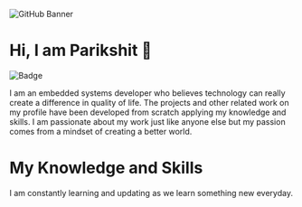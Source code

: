 ![GitHub Banner](https://user-images.githubusercontent.com/80714882/200172123-4bd162c7-ef93-4365-a4b0-0729d9a019a2.gif)

# Hi, I am Parikshit 👋
![Badge](https://img.shields.io/badge/-Embedded%20Systems-blue?style=flat)

I am an embedded systems developer who believes technology can really create a difference in quality of life. The projects and other related work on my profile have been developed from scratch applying my knowledge and skills. I am passionate about my work just like anyone else but my passion comes from a mindset of creating a better world. 

# My Knowledge and Skills
I am constantly learning and updating as we learn something new everyday.
